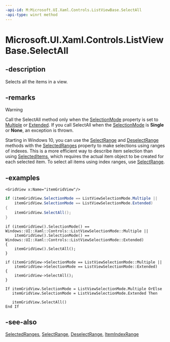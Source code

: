 ```yaml
---
-api-id: M:Microsoft.UI.Xaml.Controls.ListViewBase.SelectAll
-api-type: winrt method
---
```


<!-- Method syntax
public void SelectAll()
-->

# Microsoft.UI.Xaml.Controls.ListViewBase.SelectAll

## -description
Selects all the items in a view.

## -remarks
> [!WARNING]
> Call the SelectAll method only when the [SelectionMode](listviewbase_selectionmode.md) property is set to [Multiple](listviewselectionmode.md) or [Extended](listviewselectionmode.md). If you call SelectAll when the [SelectionMode](listviewbase_selectionmode.md) is **Single** or **None**, an exception is thrown.

Starting in Windows 10, you can use the [SelectRange](listviewbase_selectrange_118136163.md) and [DeselectRange](listviewbase_deselectrange_183074056.md) methods with the [SelectedRanges](listviewbase_selectedranges.md) property to make selections using ranges of indexes. This is a more efficient way to describe item selection than using [SelectedItems](listviewbase_selecteditems.md), which requires the actual item object to be created for each selected item. To select all items using index ranges, use [SelectRange](listviewbase_selectrange_118136163.md).

## -examples
```xaml
<GridView x:Name="itemGridView"/>
```

```csharp
if (itemGridView.SelectionMode == ListViewSelectionMode.Multiple ||
    itemGridView.SelectionMode == ListViewSelectionMode.Extended)
{
    itemGridView.SelectAll();
}
```

```cppwinrt
if (itemGridView().SelectionMode() == Windows::UI::Xaml::Controls::ListViewSelectionMode::Multiple ||
    itemGridView().SelectionMode() == Windows::UI::Xaml::Controls::ListViewSelectionMode::Extended)
{
    itemGridView().SelectAll();
}
```

```cppcx
if (itemGridView->SelectionMode == ListViewSelectionMode::Multiple ||
    itemGridView->SelectionMode == ListViewSelectionMode::Extended)
{
    itemGridView->SelectAll();
}
```

```vbnet
If itemGridView.SelectionMode = ListViewSelectionMode.Multiple OrElse
   itemGridView.SelectionMode = ListViewSelectionMode.Extended Then

   itemGridView.SelectAll()
End If
```

## -see-also
[SelectedRanges](listviewbase_selectedranges.md), [SelectRange](listviewbase_selectrange_118136163.md), [DeselectRange](listviewbase_deselectrange_183074056.md), [ItemIndexRange](../microsoft.ui.xaml.data/itemindexrange.md)
